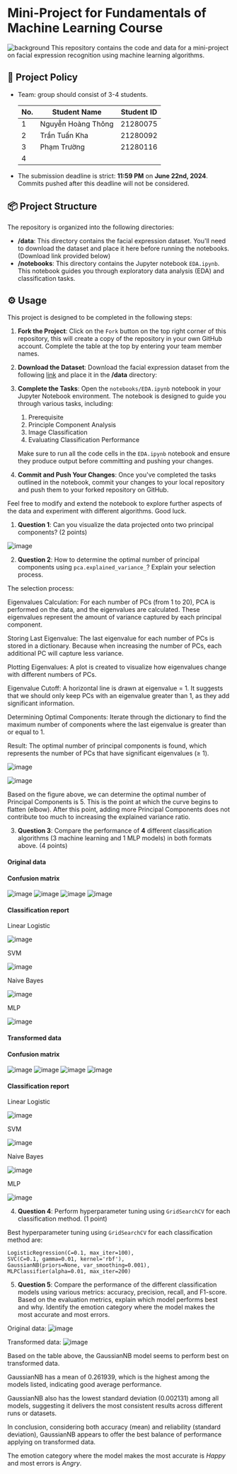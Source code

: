 # Mini-Project for Fundamentals of Machine Learning Course
![background](./materials/ai_wp.jpg)
This repository contains the code and data for a mini-project on facial expression recognition using machine learning algorithms.

## 📑 Project Policy
- Team: group should consist of 3-4 students.

    |No.| Student Name    | Student ID |
    | --------| -------- | ------- |
    |1|Nguyễn Hoàng Thông|21280075|
    |2|Trần Tuấn Kha|21280092|
    |3|Phạm Trường|21280116|
    |4|||

- The submission deadline is strict: **11:59 PM** on **June 22nd, 2024**. Commits pushed after this deadline will not be considered.

## 📦 Project Structure

The repository is organized into the following directories:

- **/data**: This directory contains the facial expression dataset. You'll need to download the dataset and place it here before running the notebooks. (Download link provided below)
- **/notebooks**: This directory contains the Jupyter notebook ```EDA.ipynb```. This notebook guides you through exploratory data analysis (EDA) and classification tasks.

## ⚙️ Usage

This project is designed to be completed in the following steps:

1. **Fork the Project**: Click on the ```Fork``` button on the top right corner of this repository, this will create a copy of the repository in your own GitHub account. Complete the table at the top by entering your team member names.

2. **Download the Dataset**: Download the facial expression dataset from the following [link](https://mega.nz/file/foM2wDaa#GPGyspdUB2WV-fATL-ZvYj3i4FqgbVKyct413gxg3rE) and place it in the **/data** directory:

3. **Complete the Tasks**: Open the ```notebooks/EDA.ipynb``` notebook in your Jupyter Notebook environment. The notebook is designed to guide you through various tasks, including:
    
    1. Prerequisite
    2. Principle Component Analysis
    3. Image Classification
    4. Evaluating Classification Performance 

    Make sure to run all the code cells in the ```EDA.ipynb``` notebook and ensure they produce output before committing and pushing your changes.

5. **Commit and Push Your Changes**: Once you've completed the tasks outlined in the notebook, commit your changes to your local repository and push them to your forked repository on GitHub.


Feel free to modify and extend the notebook to explore further aspects of the data and experiment with different algorithms. Good luck.


1. **Question 1**: Can you visualize the data projected onto two principal components? (2 points)

![image](https://github.com/Khatran05082003/Fundamental-ML/assets/102920168/c12e06f8-e339-496d-8a68-abd34d8b9ea2)


2. **Question 2**: How to determine the optimal number of principal components using ```pca.explained_variance_```? Explain your selection process.

The selection process:

Eigenvalues Calculation: For each number of PCs (from 1 to 20), PCA is performed on the data, and the eigenvalues are calculated. These eigenvalues represent the amount of variance captured by each principal component.

Storing Last Eigenvalue: The last eigenvalue for each number of PCs is stored in a dictionary. Because when increasing the number of PCs, each additional PC will capture less variance.

Plotting Eigenvalues: A plot is created to visualize how eigenvalues change with different numbers of PCs.

Eigenvalue Cutoff: A horizontal line is drawn at eigenvalue = 1. It suggests that we should only keep PCs with an eigenvalue greater than 1, as they add significant information.

Determining Optimal Components: Iterate through the dictionary to find the maximum number of components where the last eigenvalue is greater than or equal to 1.

Result: The optimal number of principal components is found, which represents the number of PCs that have significant eigenvalues (≥ 1).

![image](https://github.com/Khatran05082003/Fundamental-ML/assets/102920168/ee88c71e-c9dc-43ad-9fcd-6fa0f91ecbf8)


![image](https://github.com/Khatran05082003/Fundamental-ML/assets/102920168/5c6c94e5-95d6-40ee-8be1-8690eb1330a3)


Based on the figure above, we can determine the optimal number of Principal Components is 5. This is the point at which the curve begins to flatten (elbow). After this point, adding more Principal Components does not contribute too much to increasing the explained variance ratio.

3. **Question 3**: Compare the performance of **4** different classification algorithms (3 machine learning and 1 MLP models) in both formats above. (4 points)
#### Original data
#### Confusion matrix
![image](https://github.com/Khatran05082003/Fundamental-ML/assets/102920168/115189da-3492-41f3-a663-b38c871ba225)
![image](https://github.com/Khatran05082003/Fundamental-ML/assets/102920168/329c54d6-46f7-47c2-ab38-4aa07cd377a5)
![image](https://github.com/Khatran05082003/Fundamental-ML/assets/102920168/11804c5e-b012-4819-af33-8367a1fc58d1)
![image](https://github.com/Khatran05082003/Fundamental-ML/assets/102920168/2c0be780-d8d3-447a-987b-787c6222a600)

#### Classification report
Linear Logistic

![image](https://github.com/Khatran05082003/Fundamental-ML/assets/102920168/7f71b4a8-1ba5-4a95-aa59-76a9e3181714)

SVM

![image](https://github.com/Khatran05082003/Fundamental-ML/assets/102920168/7fc0a4cc-720c-4a67-8e60-34eaf82dc9c5)

Naive Bayes

![image](https://github.com/Khatran05082003/Fundamental-ML/assets/102920168/8259b41c-14f3-4028-80f6-7a7722f4ea6e)

MLP

![image](https://github.com/Khatran05082003/Fundamental-ML/assets/102920168/a940303e-5112-4b8e-9840-422134e0d885)


#### Transformed data
#### Confusion matrix
![image](https://github.com/Khatran05082003/Fundamental-ML/assets/102920168/a0c7e54d-2e82-409c-bbc6-e8fefd014af1)
![image](https://github.com/Khatran05082003/Fundamental-ML/assets/102920168/f17835c9-1f2f-4df8-92d0-0aaed5272d21)
![image](https://github.com/Khatran05082003/Fundamental-ML/assets/102920168/0b9c96d4-409e-4e8e-b4ef-7e96a6024b33)
![image](https://github.com/Khatran05082003/Fundamental-ML/assets/102920168/77d9294c-4ae5-4f2a-b8be-7461777b4052)
#### Classification report
Linear Logistic

![image](https://github.com/Khatran05082003/Fundamental-ML/assets/102920168/92891b35-d512-47f5-b00a-7a304c70b5d4)

SVM

![image](https://github.com/Khatran05082003/Fundamental-ML/assets/102920168/531eebdd-93cc-46d0-903d-cf7ab9c0873f)

Naive Bayes

![image](https://github.com/Khatran05082003/Fundamental-ML/assets/102920168/16617d65-1c87-4643-b546-7fdab2cb3cfc)

MLP

![image](https://github.com/Khatran05082003/Fundamental-ML/assets/102920168/dbf05c7e-c632-4d9e-b4f0-62e97993517a)

4. **Question 4**: Perform hyperparameter tuning using ```GridSearchCV``` for each classification method. (1 point)

Best hyperparameter tuning using ```GridSearchCV``` for each classification method are:

    LogisticRegression(C=0.1, max_iter=100),
    SVC(C=0.1, gamma=0.01, kernel='rbf'),
    GaussianNB(priors=None, var_smoothing=0.001),
    MLPClassifier(alpha=0.01, max_iter=200)

5. **Question 5**: Compare the performance of the different classification models using various metrics: accuracy, precision, recall, and F1-score.
Based on the evaluation metrics, explain which model performs best and why. Identify the emotion category where the model makes the most accurate and most errors.

Original data:
![image](https://github.com/Khatran05082003/Fundamental-ML/assets/102920168/0dcff04f-52e7-42e8-b3eb-5d14ffbcd72b)

Transformed data:
![image](https://github.com/Khatran05082003/Fundamental-ML/assets/102920168/e4856999-48cc-4ccc-bb39-e9afe98700e2)


Based on the table above, the GaussianNB model seems to perform best on transformed data.

GaussianNB has a mean of 0.261939, which is the highest among the models listed, indicating good average performance.

GaussianNB also has the lowest standard deviation (0.002131) among all models, suggesting it delivers the most consistent results across different runs or datasets.

In conclusion, considering both accuracy (mean) and reliability (standard deviation), GaussianNB appears to offer the best balance of performance applying on transformed data.

The emotion category where the model makes the most accurate is *Happy* and most errors is *Angry*.


